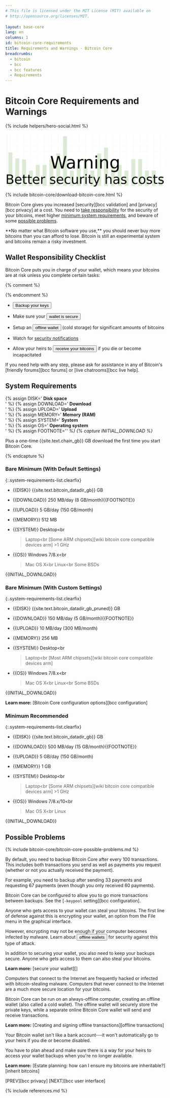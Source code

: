 ```yaml
---
# This file is licensed under the MIT License (MIT) available on
# http://opensource.org/licenses/MIT.

layout: base-core
lang: en
columns: 1
id: bitcoin-core-requirements
title: Requirements and Warnings - Bitcoin Core
breadcrumbs:
  - bitcoin
  - bcc
  - bcc features
  - Requirements
---
```


<div class="hero">
<div class="container hero-container" markdown="block">

# Bitcoin Core Requirements and Warnings
{% include helpers/hero-social.html %}
</div>
</div>

<div class="bitcore-content clearfix">
<div class="container" markdown="block">

![Bitcoin Core requirements and warnings](/img/bitcoin-core/slider-warning.svg)

{% include bitcoin-core/download-bitcoin-core.html %}

Bitcoin Core gives you increased [security][bcc validation] and
[privacy][bcc privacy] at a cost. You need to [take
responsibility](#wallet-responsibility-checklist) for the security of
your bitcoins, meet higher [minimum system
requirements](#system-requirements), and beware of some [possible
problems](#possible-problems).

<div class="warning" markdown="block">
**No matter what Bitcoin software you use,** you should never
buy more bitcoins than you can afford to lose. Bitcoin is still an
experimental system and bitcoins remain a risky investment.
</div>

## Wallet Responsibility Checklist

Bitcoin Core puts you in charge of your wallet, which means your
bitcoins are at risk unless you complete certain tasks:

{% comment %}
<!-- Note: the short pop-ups below are a temporary measure.  I (@harding) plan
to write a Bitcoin Core user guide for the site that will provide more
detailed instructions for at least some of these things. -->
{% endcomment %}

- <button class="popup js" data-container="backup_your_keys">Backup your keys</button>

- Make sure your <button class="popup js" data-container="secure_your_wallet">wallet is secure</button>

- Setup an <button class="popup js" data-container="offline_wallet">offline wallet</button>
  (cold storage) for significant amounts of bitcoins

- Watch for [security notifications](/en/alerts)

- Allow your heirs to <button class="popup js" data-container="bitcoin_inheritance">receive your bitcoins</button>
  if you die or become incapacitated

If you need help with any step, please ask for assistance in any of
Bitcoin's [friendly forums][bcc forums] or [live chatrooms][bcc live
help].

## System Requirements

{% assign DISK='<span class="accordion-icon disk-icon"></span> **Disk space**<br>' %}
{% assign DOWNLOAD='<span class="accordion-icon download-icon"></span> **Download**<br>' %}
{% assign UPLOAD='<span class="accordion-icon upload-icon"></span> **Upload**<br>' %}
{% assign MEMORY='<span class="accordion-icon memory-icon"></span> **Memory (RAM)**<br>' %}
{% assign SYSTEM='<span class="accordion-icon system-icon"></span> **System**<br>' %}
{% assign OS='<span class="accordion-icon os-icon"></span> **Operating system**<br>' %}
{% assign FOOTNOTE='<b>*</b>' %}
{% capture INITIAL_DOWNLOAD %}<p class="notation"><b>*</b> Plus a one-time {{site.text.chain_gb}} GB download the first time you start Bitcoin Core.</p>{% endcapture %}

<div markdown="block" class="two-column-list" id="system-requirements-accordion">

### Bare Minimum (With Default Settings)

<div markdown="block">

{:.system-requirements-list.clearfix}
- {{DISK}} {{site.text.bitcoin_datadir_gb}} GB

- {{DOWNLOAD}} 250 MB/day (8 GB/month){{FOOTNOTE}}

- {{UPLOAD}} 5 GB/day (150 GB/month)

- {{MEMORY}} 512 MB

- {{SYSTEM}} Desktop<br
  >Laptop<br
  >[Some ARM chipsets][wiki bitcoin core compatible devices arm] >1 GHz

- {{OS}} Windows 7/8.x<br
  >Mac OS X<br
  >Linux<br
  >Some BSDs


{{INITIAL_DOWNLOAD}}


</div>

### Bare Minimum (With Custom Settings)

<div markdown="block">

{:.system-requirements-list.clearfix}
- {{DISK}} {{site.text.bitcoin_datadir_gb_pruned}} GB

- {{DOWNLOAD}} 150 MB/day (5 GB/month){{FOOTNOTE}}

- {{UPLOAD}} 10 MB/day (300 MB/month)

- {{MEMORY}} 256 MB

- {{SYSTEM}} Desktop<br
  >Laptop<br
  >[Most ARM chipsets][wiki bitcoin core compatible devices arm]

- {{OS}} Windows 7/8.x<br
  >Mac OS X<br
  >Linux<br
  >Some BSDs


{{INITIAL_DOWNLOAD}}

**Learn more:** [Bitcoin Core configuration options][bcc configuration]


</div>

### Minimum Recommended

<div markdown="block">

{:.system-requirements-list.clearfix}
- {{DISK}} {{site.text.bitcoin_datadir_gb}} GB

- {{DOWNLOAD}} 500 MB/day (15 GB/month){{FOOTNOTE}}

- {{UPLOAD}} 5 GB/day (150 GB/month)

- {{MEMORY}} 1 GB

- {{SYSTEM}} Desktop<br
  >Laptop<br
  >[Some ARM chipsets][wiki bitcoin core compatible devices arm] >1 GHz

- {{OS}} Windows 7/8.x/10<br
  >Mac OS X<br
  >Linux


{{INITIAL_DOWNLOAD}}


</div>

</div>

## Possible Problems

{% include bitcoin-core/bitcoin-core-possible-problems.md %}

<div class="not-displayed">
  <div id="backup_your_keys" title="Backup Your Keys" markdown="block">
  By default, you need to backup Bitcoin Core after every 100
  transactions.  This includes both transactions you send as well as
  payments you request (whether or not you actually received the payment).

  For example, you need to backup after sending 33 payments and requesting
  67 payments (even though you only received 60 payments).

  Bitcoin Core can be configured to allow you to go more transactions
  between backups.  See the [`-keypool` setting][bcc configuration].
  </div>

  <div id="secure_your_wallet" title="Secure Your Wallet" markdown="block">
  Anyone who gets access to your wallet can steal your bitcoins.  The
  first line of defense against this is encrypting your wallet, an option
  from the File menu in the graphical interface.

  However, encrypting may not be enough if your computer becomes infected
  by malware.  Learn about <button class="popup js" data-container="offline_wallet">offline wallets</button>
  for security against this type of attack.

  In addition to securing your wallet, you also need to keep your backups
  secure.  Anyone who gets access to them can also steal your bitcoins.

  **Learn more:** [secure your wallet][]
  </div>

  <div id="offline_wallet" title="Offline Wallet" markdown="block">
  Computers that connect to the Internet are frequently hacked or infected
  with bitcoin-stealing malware.  Computers that never connect to the
  Internet are a much more secure location for your bitcoins.

  Bitcoin Core can be run on an always-offline computer, creating an
  offline wallet (also called a cold wallet).  The offline wallet will
  securely store the private keys, while a separate online Bitcoin Core
  wallet will send and receive transactions.

  **Learn more:** [Creating and signing offline transactions][offline transactions]
  </div>

  <div id="bitcoin_inheritance" title="Bitcoin Inheritance" markdown="block">
  Your Bitcoin wallet isn't like a bank account---it won't automatically
  go to your heirs if you die or become disabled.

  You have to plan ahead and make sure there is a way for your heirs
  to access your wallet backups when you're no longer available.

  **Learn more:** [Estate planning: how can I ensure my bitcoins are inheritable?][inherit bitcoins]

  </div>
</div>

<div class="prevnext" markdown="block">
[PREV][bcc privacy]
[NEXT][bcc user interface]
</div>

{% include references.md %}
</div>
</div>
